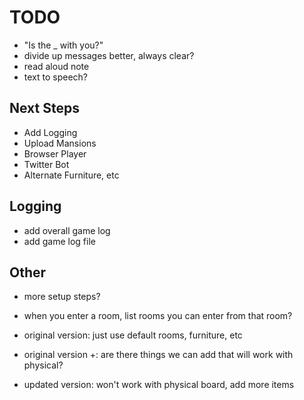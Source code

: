 # TODO

- "Is the _ with you?"
- divide up messages better, always clear?
- read aloud note
- text to speech?

## Next Steps

- Add Logging
- Upload Mansions
- Browser Player
- Twitter Bot
- Alternate Furniture, etc

## Logging

- add overall game log
- add game log file

## Other

- more setup steps?
- when you enter a room, list rooms you can enter from that room?

- original version: just use default rooms, furniture, etc
- original version +: are there things we can add that will work with physical?
- updated version: won't work with physical board, add more items
